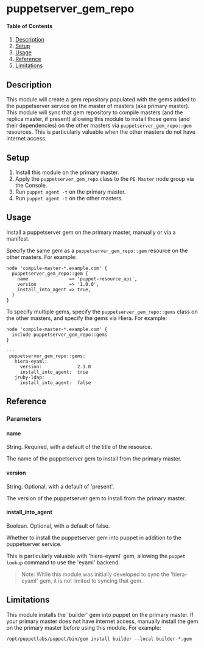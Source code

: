 # puppetserver_gem_repo

#### Table of Contents

1. [Description](#description)
1. [Setup](#setup)
1. [Usage](#usage)
1. [Reference](#reference)
1. [Limitations](#limitations)

## Description

This module will create a gem repository populated with the gems added to the puppetserver service on the master of masters (aka primary master).
This module will sync that gem repository to compile masters (and the replica master, if present) allowing this module to install those gems (and their dependencies) on the other masters via `puppetserver_gem_repo::gem` resources.
This is particularly valuable when the other masters do not have internet access.

## Setup

1. Install this module on the primary master.
1. Apply the `puppetserver_gem_repo` class to the `PE Master` node group via the Console.
1. Run `puppet agent -t` on the primary master.
1. Run `puppet agent -t` on the other masters.

## Usage

Install a puppetserver gem on the primary master, manually or via a manifest.

Specify the same gem as a `puppetserver_gem_repo::gem` resource on the other masters. For example:

```
node 'compile-master-*.example.com' {
  puppetserver_gem_repo::gem {
    name               => 'puppet-resource_api',
    version            => '1.0.0',
    install_into_agent => true,
  }
}
```

To specify multiple gems, specify the `puppetserver_gem_repo::gems` class on the other masters, and specify the gems via Hiera. For example:

```
node 'compile-master-*.example.com' {
  include puppetserver_gem_repo::gems
}
```

```
---
 puppetserver_gem_repo::gems:
   hiera-eyaml:
     version:             2.1.0
     install_into_agent:  true
   jruby-ldap:
     install_into_agent:  false
```

## Reference

### Parameters

#### name

String. Required, with a default of the title of the resource.

The name of the puppetserver gem to install from the primary master.

#### version

String. Optional, with a default of 'present'.

The version of the puppetserver gem to install from the primary master.

#### install_into_agent

Boolean. Optional, with a default of false.

Whether to install the puppetserver gem into puppet in addition to the puppetserver service.

This is particularly valuable with 'hiera-eyaml' gem, allowing the `puppet lookup` command to use the 'eyaml' backend.

> Note: While this module was initially developed to sync the 'hiera-eyaml' gem, it is not limited to syncing that gem.

## Limitations

This module installs the 'builder' gem into puppet on the primary master. If your primary master does not have internet access, manually install the gem on the primary master before using this module. For example:

```
/opt/puppetlabs/puppet/bin/gem install builder --local builder-*.gem
```
